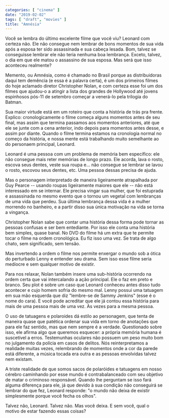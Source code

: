 ```yaml
---
categories: [ "cinema" ]
date: "2019-02-02"
tags: [ "draft", "movies" ]
title: "Amnésia"
---
```

Você se lembra do último excelente filme que você viu? Leonard com
certeza não. Ele não consegue nem lembrar de bons momentos de sua vida
após a esposa ter sido assassinada e sua cabeça lesada. Bom, talvez
se conseguisse lembrar ele não teria nenhuma boa lembrança. Exceto,
talvez, o dia em que ele matou o assassino de sua esposa. Mas será que
isso aconteceu realmente?

Memento, ou Amnésia, como é chamado no Brasil porque as distribuidoras
daqui tem demência (e essa é a palavra certa), é um dos primeiros
filmes do hoje aclamado diretor Christopher Nolan, e com certeza esse foi
um dos filmes que ajudou-o a atingir a lista dos grandes de Hollywood
até jovens espinhosos pós-11 de setembro começar a venerá-lo pela
trilogia do Batman.

Sua maior virtude está em um roteiro que conta a história de trás pra
frente. Explico: cronologicamente o filme começa alguns momentos antes
de seu final, mas assim que termina passamos aos momentos anteriores,
até que ele se junte com a cena anterior, indo depois para momentos antes
desse, e assim por diante. Quando o filme termina estamos na cronologia
normal no começo da história, e nossa mente está trabalhando muito
semelhante ao do personaem principal, Leonard.

Leonard é uma pessoa com um problema de memória bem específico: ele
não consegue mais reter memórias de longo prazo. Ele acorda, lava o
rosto, escova seus dentes, veste sua roupa e... não consegue se lembrar
se lavou o rosto, escovou seus dentes, etc. Uma pessoa dessas precisa
de ajuda.

Mas o personagem interpretado de maneira ligeiramente atrapalhada
por Guy Pearce -- usando roupas ligeiramente maiores que ele -- não
está interessado em se internar. Ele precisa vingar sua mulher, que
foi estuprada e assassinada no mesmo evento que o tornou um vegetal com
lembranças de uma vida que perdeu. Sua última lembrança dessa vida é
a mulher morrendo no banheiro, e a partir disso sua única motivação
na vida se torna a vingança.

Christopher Nolan sabe que contar uma história dessa forma pode tornar as
pessoas confusas e ser bem entediante. Por isso ele conta uma história
bem simples, quase banal. No DVD do filme há um extra que te permite
tocar o filme na ordem cronológica. Eu fiz isso uma vez. Se trata de
algo chato, sem significado, sem tensão.

Mas invertendo a ordem o filme nos permite enxergar o mundo sob a ótica
do perturbado Lenny e entender seu drama. Sem isso esse filme seria
medíocre e sem qualquer motivo de existir.

Para nos relaxar, Nolan também insere uma sub-história ocorrendo na
ordem certa que vai intercalando a ação principal. Ele o faz em preto
e branco. Seu plot é sobre um caso que Leonard conheceu antes disso tudo
acontecer e cujo homem sofria do mesmo mal. Lenny possui uma tatuagem em
sua mão esquerda que diz "lembre-se de Sammy Jenkins" (esse é o nome
do cara). E você pode acreditar que ele já contou essa história para
mais de uma pessoa mais de uma vez. Às vezes para a mesma pessoa.

O uso de tatuagens e polaroides dá estilo ao personagem, que tenta de
maneira quase que patética ordenar sua vida em torno de anotações que
para ele faz sentido, mas que nem sempre é a verdade. Questionado sobre
isso, ele afirma algo que queremos esquecer: a própria memória humana
é suscetível a erros. Testemunhas oculares não possuem um peso muito
bom no julgamento da polícia em casos de delitos. Nós reinterpretamos
a realidade muitas vezes, relembrando de momentos onde a cor da parede
está diferente, a música tocada era outra e as pessoas envolvidas
talvez nem existam.

A triste realidade de que somos sacos de polaróides e tatuagens em
nosso cérebro caminhando por esse mundo é contrabalanceado com seu
objetivo de matar o criminoso responsável. Quando lhe perguntam se isso
fará alguma diferença para ele, já que devido à sua condição não
conseguirá se lembrar do que fez, Leonard responde: "o mundo não deixa
de existir simplesmente porque você fecha os olhos".

Talvez não, Leonard. Talvez não. Mas você deixa. E sem você, qual
o motivo de estar fazendo essas coisas?
